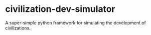 # civilization-dev-simulator
A super-simple python framework for simulating the development of civilizations.

